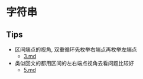 # 字符串

## Tips

- 区间端点的视角, 双重循环先枚举右端点再枚举左端点 
    - [3.md](./3.md)
- 类似回文的都用区间的左右端点视角去看问题比较好
    - [5.md](5.md)
